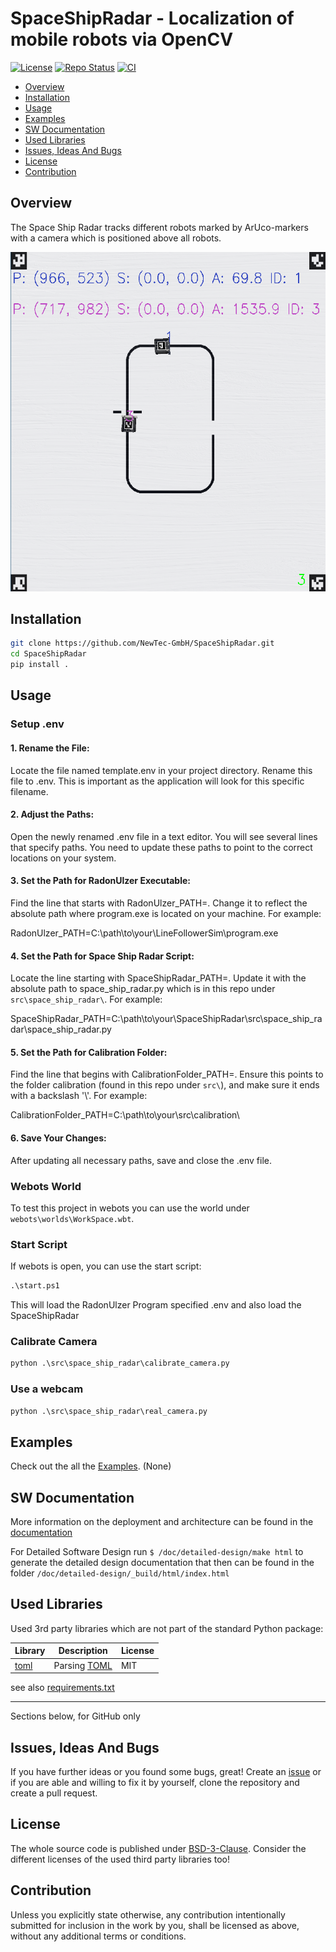 # SpaceShipRadar - Localization of mobile robots via OpenCV <!-- omit in toc -->

[![License](https://img.shields.io/badge/license-bsd-3.svg)](https://choosealicense.com/licenses/bsd-3-clause/) [![Repo Status](https://www.repostatus.org/badges/latest/wip.svg)](https://www.repostatus.org/#wip) [![CI](https://github.com/NewTec-GmbH/SpaceShipRadar/actions/workflows/test.yml/badge.svg)](https://github.com/NewTec-GmbH/SpaceShipRadar/actions/workflows/test.yml)

- [Overview](#overview)
- [Installation](#installation)
- [Usage](#usage)
- [Examples](#examples)
- [SW Documentation](#sw-documentation)
- [Used Libraries](#used-libraries)
- [Issues, Ideas And Bugs](#issues-ideas-and-bugs)
- [License](#license)
- [Contribution](#contribution)

## Overview

The Space Ship Radar tracks different robots marked by ArUco-markers with a camera which is positioned above all robots.

![Screenshot](./images/screenshot.png)

## Installation

```bash
git clone https://github.com/NewTec-GmbH/SpaceShipRadar.git
cd SpaceShipRadar
pip install .
```

## Usage

### Setup .env

#### 1. Rename the File:

Locate the file named template.env in your project directory.
Rename this file to .env. This is important as the application will look for this specific filename.

#### 2. Adjust the Paths:

Open the newly renamed .env file in a text editor.
You will see several lines that specify paths. You need to update these paths to point to the correct locations on your system.

#### 3. Set the Path for RadonUlzer Executable:

Find the line that starts with RadonUlzer_PATH=.
Change it to reflect the absolute path where program.exe is located on your machine. For example:

RadonUlzer_PATH=C:\path\to\your\LineFollowerSim\program.exe

#### 4. Set the Path for Space Ship Radar Script:

Locate the line starting with SpaceShipRadar_PATH=.
Update it with the absolute path to space_ship_radar.py which is in this repo under `src\space_ship_radar\`. For example:

SpaceShipRadar_PATH=C:\path\to\your\SpaceShipRadar\src\space_ship_radar\space_ship_radar.py

#### 5. Set the Path for Calibration Folder:

Find the line that begins with CalibrationFolder_PATH=.
Ensure this points to the folder calibration (found in this repo under `src\`), and make sure it ends with a backslash '\\'. For example:

CalibrationFolder_PATH=C:\path\to\your\src\calibration\

#### 6. Save Your Changes:

After updating all necessary paths, save and close the .env file.

### Webots World

To test this project in webots you can use the world under `webots\worlds\WorkSpace.wbt`.

### Start Script

If webots is open, you can use the start script:

```cmd
.\start.ps1
```

This will load the RadonUlzer Program specified .env and also load the SpaceShipRadar

### Calibrate Camera

```cmd
python .\src\space_ship_radar\calibrate_camera.py
```

### Use a webcam

```cmd
python .\src\space_ship_radar\real_camera.py 
```

<!-- ```bash
template_python [-h] [-v] {command} {command_options}
``` -->

<!-- Detailed descriptions of arguments -->

## Examples

Check out the all the [Examples](./examples). (None)

## SW Documentation

More information on the deployment and architecture can be found in the [documentation](./doc/README.md)

For Detailed Software Design run `$ /doc/detailed-design/make html` to generate the detailed design documentation that then can be found
in the folder `/doc/detailed-design/_build/html/index.html`

## Used Libraries

Used 3rd party libraries which are not part of the standard Python package:

| Library | Description | License |
| ------- | ----------- | ------- |
| [toml](https://github.com/uiri/toml) | Parsing [TOML](https://en.wikipedia.org/wiki/TOML) | MIT |

see also [requirements.txt](requirements.txt)

---
Sections below, for GitHub only

## Issues, Ideas And Bugs

If you have further ideas or you found some bugs, great! Create an [issue](https://github.com/NewTec-GmbH/SpaceShipRadar/issues) or if you are able and willing to fix it by yourself, clone the repository and create a pull request.

## License

The whole source code is published under [BSD-3-Clause](https://github.com/NewTec-GmbH/SpaceShipRadar/blob/main/LICENSE).
Consider the different licenses of the used third party libraries too!

## Contribution

Unless you explicitly state otherwise, any contribution intentionally submitted for inclusion in the work by you, shall be licensed as above, without any additional terms or conditions.
